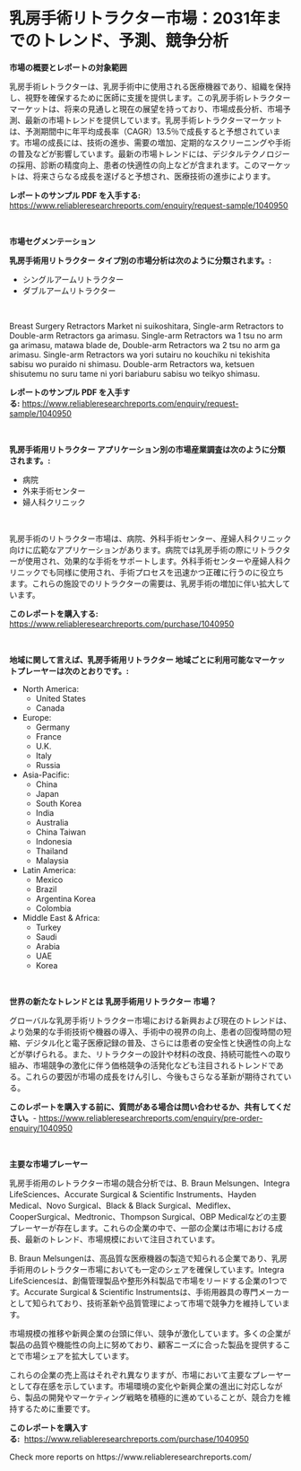 <p><h1>乳房手術リトラクター市場：2031年までのトレンド、予測、競争分析</h1></p><p><strong>市場の概要とレポートの対象範囲</strong></p>
<p><p>乳房手術レトラクターは、乳房手術中に使用される医療機器であり、組織を保持し、視野を確保するために医師に支援を提供します。この乳房手術レトラクターマーケットは、将来の見通しと現在の展望を持っており、市場成長分析、市場予測、最新の市場トレンドを提供しています。乳房手術レトラクターマーケットは、予測期間中に年平均成長率（CAGR）13.5％で成長すると予想されています。市場の成長には、技術の進歩、需要の増加、定期的なスクリーニングや手術の普及などが影響しています。最新の市場トレンドには、デジタルテクノロジーの採用、診断の精度向上、患者の快適性の向上などが含まれます。このマーケットは、将来さらなる成長を遂げると予想され、医療技術の進歩によります。</p></p>
<p><strong>レポートのサンプル PDF を入手する:</strong> <a href="https://www.reliableresearchreports.com/enquiry/request-sample/1040950">https://www.reliableresearchreports.com/enquiry/request-sample/1040950</a></p>
<p>&nbsp;</p>
<p><strong>市場セグメンテーション</strong></p>
<p><strong>乳房手術用リトラクター タイプ別の市場分析は次のように分類されます。:</strong></p>
<p><ul><li>シングルアームリトラクター</li><li>ダブルアームリトラクター</li></ul></p>
<p>&nbsp;</p>
<p><p>Breast Surgery Retractors Market ni suikoshitara, Single-arm Retractors to Double-arm Retractors ga arimasu. Single-arm Retractors wa 1 tsu no arm ga arimasu, matawa blade de, Double-arm Retractors wa 2 tsu no arm ga arimasu. Single-arm Retractors wa yori sutairu no kouchiku ni tekishita sabisu wo puraido ni shimasu. Double-arm Retractors wa, ketsuen shisutemu no suru tame ni yori bariaburu sabisu wo teikyo shimasu.</p></p>
<p><strong>レポートのサンプル PDF を入手する:</strong>&nbsp;<a href="https://www.reliableresearchreports.com/enquiry/request-sample/1040950">https://www.reliableresearchreports.com/enquiry/request-sample/1040950</a></p>
<p>&nbsp;</p>
<p><strong> 乳房手術用リトラクター アプリケーション別の市場産業調査は次のように分類されます。:</strong></p>
<p><ul><li>病院</li><li>外来手術センター</li><li>婦人科クリニック</li></ul></p>
<p>&nbsp;</p>
<p><p>乳房手術のリトラクター市場は、病院、外科手術センター、産婦人科クリニック向けに広範なアプリケーションがあります。病院では乳房手術の際にリトラクターが使用され、効果的な手術をサポートします。外科手術センターや産婦人科クリニックでも同様に使用され、手術プロセスを迅速かつ正確に行うのに役立ちます。これらの施設でのリトラクターの需要は、乳房手術の増加に伴い拡大しています。</p></p>
<p><strong>このレポートを購入する:</strong>&nbsp; <a href="https://www.reliableresearchreports.com/purchase/1040950">https://www.reliableresearchreports.com/purchase/1040950</a></p>
<p>&nbsp;</p>
<p><strong>地域に関して言えば、乳房手術用リトラクター 地域ごとに利用可能なマーケットプレーヤーは次のとおりです。:</strong></p>
<p><ul>
    <li>
        North America:
        <ul>
            <li>United States</li>
            <li>Canada</li>
        </ul>
    </li>
    <li>
        Europe:
        <ul>
            <li>Germany</li>
            <li>France</li>
            <li>U.K.</li>
            <li>Italy</li>
            <li>Russia</li>
        </ul>
    </li>
    <li>
        Asia-Pacific:
        <ul>
            <li>China</li>
            <li>Japan</li>
            <li>South Korea</li>
            <li>India</li>
            <li>Australia</li>
            <li>China Taiwan</li>
            <li>Indonesia</li>
            <li>Thailand</li>
            <li>Malaysia</li>
        </ul>
    </li>
    <li>
        Latin America:
        <ul>
            <li>Mexico</li>
            <li>Brazil</li>
            <li>Argentina Korea</li>
            <li>Colombia</li>
        </ul>
    </li>
    <li>
        Middle East & Africa:
        <ul>
            <li>Turkey</li>
            <li>Saudi</li>
            <li>Arabia</li>
            <li>UAE</li>
            <li>Korea</li>
        </ul>
    </li>
    </ul></p>
<p>&nbsp;</p>
<p><strong>世界の新たなトレンドとは 乳房手術用リトラクター 市場？</strong></p>
<p><p>グローバルな乳房手術リトラクター市場における新興および現在のトレンドは、より効果的な手術技術や機器の導入、手術中の視界の向上、患者の回復時間の短縮、デジタル化と電子医療記録の普及、さらには患者の安全性と快適性の向上などが挙げられる。また、リトラクターの設計や材料の改良、持続可能性への取り組み、市場競争の激化に伴う価格競争の活発化なども注目されるトレンドである。これらの要因が市場の成長をけん引し、今後もさらなる革新が期待されている。</p></p>
<p><strong>このレポートを購入する前に、質問がある場合は問い合わせるか、共有してください。</strong>- <a href="https://www.reliableresearchreports.com/enquiry/pre-order-enquiry/1040950">https://www.reliableresearchreports.com/enquiry/pre-order-enquiry/1040950</a></p>
<p>&nbsp;</p>
<p><strong>主要な市場プレーヤー</strong></p>
<p><p>乳房手術用のレトラクター市場の競合分析では、B. Braun Melsungen、Integra LifeSciences、Accurate Surgical & Scientific Instruments、Hayden Medical、Novo Surgical、Black & Black Surgical、Mediflex、CooperSurgical、Medtronic、Thompson Surgical、OBP Medicalなどの主要プレーヤーが存在します。これらの企業の中で、一部の企業は市場における成長、最新のトレンド、市場規模において注目されています。</p><p>B. Braun Melsungenは、高品質な医療機器の製造で知られる企業であり、乳房手術用のレトラクター市場においても一定のシェアを確保しています。Integra LifeSciencesは、創傷管理製品や整形外科製品で市場をリードする企業の1つです。Accurate Surgical & Scientific Instrumentsは、手術用器具の専門メーカーとして知られており、技術革新や品質管理によって市場で競争力を維持しています。</p><p>市場規模の推移や新興企業の台頭に伴い、競争が激化しています。多くの企業が製品の品質や機能性の向上に努めており、顧客ニーズに合った製品を提供することで市場シェアを拡大しています。</p><p>これらの企業の売上高はそれぞれ異なりますが、市場において主要なプレーヤーとして存在感を示しています。市場環境の変化や新興企業の進出に対応しながら、製品の開発やマーケティング戦略を積極的に進めていることが、競合力を維持するために重要です。</p></p>
<p><strong>このレポートを購入する:</strong>&nbsp;&nbsp;<a href="https://www.reliableresearchreports.com/purchase/1040950">https://www.reliableresearchreports.com/purchase/1040950</a></p>
<p>Check more reports on https://www.reliableresearchreports.com/</p>